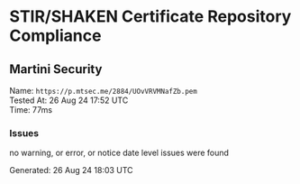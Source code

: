 # STIR/SHAKEN Certificate Repository Compliance

## Martini Security

Name: `https://p.mtsec.me/2884/UOvVRVMNafZb.pem`\
Tested At: 26 Aug 24 17:52 UTC\
Time: 77ms

### Issues

no warning, or error, or notice date level issues were found

Generated: 26 Aug 24 18:03 UTC